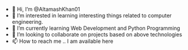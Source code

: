 - 👋 Hi, I’m @AltamashKhan01
- 👀 I’m interested in learning interesting things related to computer engineering.
- 🌱 I’m currently learning Web Development and Python Programming 
- 💞️ I’m looking to collaborate on projects based on above technologies 
- 📫 How to reach me .. I am available here

<!---
AltamashKhan01/AltamashKhan01 is a ✨ special ✨ repository because its `README.md` (this file) appears on your GitHub profile.
You can click the Preview link to take a look at your changes.
--->
